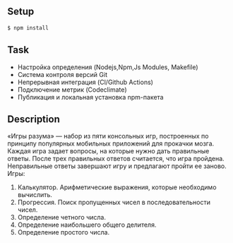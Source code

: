 ## Setup 

```sh
$ npm install 
```
##  Task
* Настройка определения (Nodejs,Npm,Js Modules, Makefile)
* Система контроля версий Git
* Непрерывная интеграция (Cl/Github Actions)
* Подключение метрик (Codeclimate)
* Публикация и локальная установка npm-пакета
## Description
«Игры разума» — набор из пяти консольных игр, построенных по принципу популярных мобильных приложений для прокачки мозга. Каждая игра задает вопросы, на которые нужно дать правильные ответы. После трех правильных ответов считается, что игра пройдена. Неправильные ответы завершают игру и предлагают пройти ее заново. Игры:

   1. Калькулятор. Арифметические выражения, которые необходимо вычислить.
   2. Прогрессия. Поиск пропущенных чисел в последовательности чисел.
   3. Определение четного числа.
   4. Определение наибольшего общего делителя.
   5. Определение простого числа.


